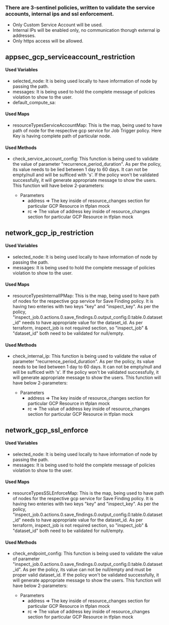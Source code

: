 ### There are 3-sentinel policies, written to validate the service accounts, internal ips and ssl enforcement. 
* Only Custom Service Account will be used.
* Internal IPs will be enabled only, no communication thorugh external ip addresses.
* Only https access will be allowed.

## appsec_gcp_serviceaccount_restriction
#### Used Variables 
* selected_node: It is being used locally to have information of node by passing the path.
* messages: It is being used to hold the complete message of policies violation to show to the user.
* default_compute_sa: 

#### Used Maps
* resourceTypesServiceAccountMap: This is the map, being used to have path of node for the respective gcp service for Job  Trigger policy. Here Key is having complete path of particular node.

#### Used Methods
* check_service_account_config: This function is being used to validate the value of parameter "recurrence_period_duration". As per the policy, its value needs to be lied between 1 day to 60 days. It can not be empty/null and will be sufficed with 's'. If the policy won't be validated successfully, it will generate appropriate message to show the users. This function will have below 2-parameters:

    * Parameters
        * address => The key inside of resource_changes section for particular GCP Resource in tfplan mock
        * rc => The value of address key inside of resource_changes section for particular GCP Resource in tfplan mock

## network_gcp_ip_restriction
#### Used Variables 
* selected_node: It is being used locally to have information of node by passing the path.
* messages: It is being used to hold the complete message of policies violation to show to the user.

#### Used Maps
* resourceTypesInternalIPMap: This is the map, being used to have path of nodes for the respective gcp service for Save Finding policy. It is having two enteries with two keys "key" and "inspect_key". 
As per the policy, "inspect_job.0.actions.0.save_findings.0.output_config.0.table.0.dataset_id" needs to have appropriate value for the dataset_id.
As per terraform, inspect_job is not required section, so "inspect_job" & "dataset_id" both need to be validated for null/empty.

#### Used Methods
* check_internal_ip: This function is being used to validate the value of parameter "recurrence_period_duration". As per the policy, its value needs to be lied between 1 day to 60 days. It can not be empty/null and will be sufficed with 's'. If the policy won't be validated successfully, it will generate appropriate message to show the users. This function will have below 2-parameters:

    * Parameters
        * address => The key inside of resource_changes section for particular GCP Resource in tfplan mock
        * rc => The value of address key inside of resource_changes section for particular GCP Resource in tfplan mock

## network_gcp_ssl_enforce
#### Used Variables 
* selected_node: It is being used locally to have information of node by passing the path.
* messages: It is being used to hold the complete message of policies violation to show to the user.

#### Used Maps
* resourceTypesSSLEnforceMap: This is the map, being used to have path of nodes for the respective gcp service for Save Finding policy. It is having two enteries with two keys "key" and "inspect_key". 
As per the policy, "inspect_job.0.actions.0.save_findings.0.output_config.0.table.0.dataset_id" needs to have appropriate value for the dataset_id.
As per terraform, inspect_job is not required section, so "inspect_job" & "dataset_id" both need to be validated for null/empty.

#### Used Methods
* check_endpoint_config: This function is being used to validate the value of parameter "inspect_job.0.actions.0.save_findings.0.output_config.0.table.0.dataset_id". As per the policy, its value can not be null/empty and must be proper valid dataset_id. If the policy won't be validated successfully, it will generate appropriate message to show the users. This function will have below 2-parameters:

    * Parameters
        * address => The key inside of resource_changes section for particular GCP Resource in tfplan mock
        * rc => The value of address key inside of resource_changes section for particular GCP Resource in tfplan mock